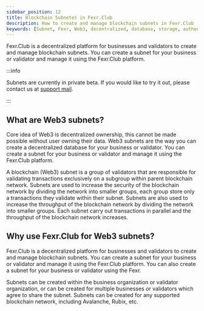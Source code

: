 ```yaml
---
sidebar_position: 12
title: Blockchain Subnetes in Fexr.Club
description: How to create and manage blockchain subnets in Fexr.Club
keywords: [Subnet, Fexr, Web3, decentralized, database, storage, authentication, login, console, create-subnet, blockchain]
---
```


Fexr.Club is a decentralized platform for businesses and validators to create and manage blockchain subnets. You can create a subnet for your business or validator and manage it using the Fexr.Club platform.

:::info

Subnets are currently in private beta. If you would like to try it out, please contact us at [support mail](mailto:support@getfexr.com).

:::

## What are Web3 subnets?

Core idea of Web3 is decentralized ownership, this cannot be made possible without user owning their data. Web3 subnets are the way you can create a decentralized database for your business or validator. You can create a subnet for your business or validator and manage it using the Fexr.Club platform.

A blockchain (Web3) subnet is a group of validators that are responsible for validating transactions exclusively on a subgroup within parent blockchain network. Subnets are used to increase the security of the blockchain network by dividing the network into smaller groups, each group store only a transactions they validate within their subnet. Subnets are also used to increase the throughput of the blockchain network by dividing the network into smaller groups. Each subnet carry out transactions in parallel and the throughput of the blockchain network increases.

## Why use Fexr.Club for Web3 subnets?

Fexr.Club is a decentralized platform for businesses and validators to create and manage blockchain subnets. You can create a subnet for your business or validator and manage it using the Fexr.Club platform. You can also create a subnet for your business or validator using the Fexr.

Subnets can be created within the business organization or validator organization, or can be created for multiple businesses or validators which agree to share the subnet. Subnets can be created for any supported blockchain network, including Avalanche, Rubix, etc.
